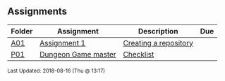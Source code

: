 ## Assignments
| Folder | Assignment | Description | Due|
 | ------------|------------|------------|------------|
 | [A01](/Users/griffin/Code/Courses/2143-Object-Oriented-Programming/tree/master/Assignments/A01) | [ Assignment 1 ](/Users/griffin/Code/Courses/2143-Object-Oriented-Programming/tree/master/Assignments/A01) | [ Creating a repository](/Users/griffin/Code/Courses/2143-Object-Oriented-Programming/tree/master/Assignments/A01) |
 | [P01](/Users/griffin/Code/Courses/2143-Object-Oriented-Programming/tree/master/Assignments/P01) | [ Dungeon Game master ](/Users/griffin/Code/Courses/2143-Object-Oriented-Programming/tree/master/Assignments/P01) | [ Checklist](/Users/griffin/Code/Courses/2143-Object-Oriented-Programming/tree/master/Assignments/P01) |

<sup>Last Updated: 2018-08-16 (Thu @ 13:17)</sup>